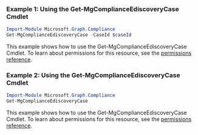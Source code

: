 ### Example 1: Using the Get-MgComplianceEdiscoveryCase Cmdlet
```powershell
Import-Module Microsoft.Graph.Compliance
Get-MgComplianceEdiscoveryCase -CaseId $caseId
```
This example shows how to use the Get-MgComplianceEdiscoveryCase Cmdlet.
To learn about permissions for this resource, see the [permissions reference](/graph/permissions-reference).
### Example 2: Using the Get-MgComplianceEdiscoveryCase Cmdlet
```powershell
Import-Module Microsoft.Graph.Compliance
Get-MgComplianceEdiscoveryCase
```
This example shows how to use the Get-MgComplianceEdiscoveryCase Cmdlet.
To learn about permissions for this resource, see the [permissions reference](/graph/permissions-reference).
